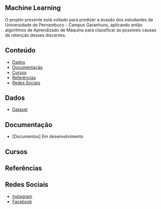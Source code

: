 ## Machine Learning
O projeto presente está voltado para predizer a evasão dos estudantes da Universidade de Pernambuco - Campus Garanhuns, aplicando então algoritmos de Aprendizado de Máquina para classificar as possíveis causas de retenção desses discentes.

## Conteúdo
<!-- 
	generated by readme-toc
	npm i -g readme-toc
	to generate just run `toc`
-->
<!-- toc -->
  * [Dados](#grupos)
  * [Documentação](#documentação)
  * [Cursos](#cursos)
  * [Referências](#referências)
  * [Redes Sociais](#redes-sociais)
<!-- toc stop -->

## Dados
 - [Dataset](https://github.com/niscas123/Machine_Learning/tree/master/datasets)
 
## Documentação
 - [Documentos] Em desenvolvimento
 
## Cursos

## Referências

## Redes Sociais
 - [Instagram](https://www.instagram.com/nicollasivanno/)
 - [Facebook](https://www.facebook.com/nicollas.ivanno/)